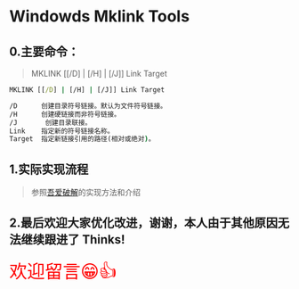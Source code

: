 # Windowds Mklink Tools

## 0.主要命令：
> MKLINK [[/D] | [/H] | [/J]] Link Target


```cmd
MKLINK [[/D] | [/H] | [/J]] Link Target

/D      创建目录符号链接。默认为文件符号链接。
/H      创建硬链接而非符号链接。
/J       创建目录联接。
Link    指定新的符号链接名称。
Target  指定新链接引用的路径(相对或绝对)。
```

## 1.实际实现流程
> 参照[吾爱破解](https://www.52pojie.cn/thread-1614481-1-1.html)的实现方法和介绍

## 2.最后欢迎大家优化改进，谢谢，本人由于其他原因无法继续跟进了 Thinks!
<font size=6 color=red> 欢迎留言😁👍 </font>

